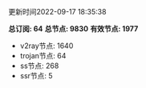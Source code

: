 更新时间2022-09-17 18:35:38

**总订阅: 64**
**总节点: 9830**
**有效节点: 1977**
- v2ray节点: 1640
- trojan节点: 64
- ss节点: 268
- ssr节点: 5
